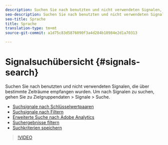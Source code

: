 ```yaml
---
description: Suchen Sie nach benutzten und nicht verwendeten Signalen, die über bestimmte Zeiträume empfangen wurden. Um nach Signalen zu suchen, gehen Sie zu Zielgruppendaten > Signale > Suche.
seo-description: Suchen Sie nach benutzten und nicht verwendeten Signalen, die über bestimmte Zeiträume empfangen wurden. Um nach Signalen zu suchen, gehen Sie zu Zielgruppendaten > Signale > Suche.
seo-title: Sprache
title: Sprache
translation-type: tm+mt
source-git-commit: a1d75c83d5876090f3a4d284b18984e2d1a70313

---
```



# Signalsuchübersicht {#signals-search}

Suchen Sie nach benutzten und nicht verwendeten Signalen, die über bestimmte Zeiträume empfangen wurden. Um nach Signalen zu suchen, gehen Sie zu Zielgruppendaten &gt; Signale &gt; Suche.

* [Suchsignale nach Schlüsselwertpaaren](/help/using/features/data-explorer/data-explorer-signals-search/data-explorer-search-pairs.md)
* [Suchsignale nach Filtern](/help/using/features/data-explorer/data-explorer-signals-search/data-explorer-search-filters.md)
* [Erweiterte Suche nach Adobe Analytics](/help/using/features/data-explorer/data-explorer-signals-search/data-explorer-search-analytics.md)
* [Suchergebnisse filtern](/help/using/features/data-explorer/data-explorer-signals-search/data-explorer-filter-results.md)
* [Suchkriterien speichern](/help/using/features/data-explorer/data-explorer-signals-search/data-explorer-save-search.md)

>[!VIDEO](https://video.tv.adobe.com/v/25148/?captions=ger)
